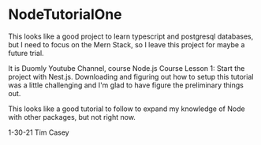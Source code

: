 # NodeTutorialOne

This looks like a good project to learn typescript and postgresql databases, but I need to focus on the Mern Stack, so I leave this project for maybe a future trial.

It is Duomly Youtube Channel, course Node.js Course Lesson 1: Start the project with Nest.js.  Downloading and figuring out how to setup this tutorial was a little challenging and I'm glad to have figure the preliminary things out.

This looks like a good tutorial to follow to expand my knowledge of Node with other packages, but not right now.

1-30-21
Tim Casey